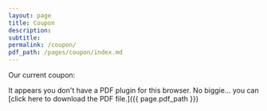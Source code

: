 ```yaml
---
layout: page
title: Coupon
description:
subtitle:
permalink: /coupon/
pdf_path: /pages/coupon/index.md
---
```



Our current coupon:

<object data="{{ page.pdf_path }}#page=1&amp;zoom=30" type="application/pdf" width="100%" height="800px" internalinstanceid="11">It appears you don't have a PDF plugin for this browser. No biggie... you can [click here to download the PDF file.]({{ page.pdf_path }})</object>
